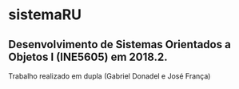 # sistemaRU

## Desenvolvimento de Sistemas Orientados a Objetos I (INE5605) em 2018.2. 

Trabalho realizado em dupla (Gabriel Donadel e José França)

